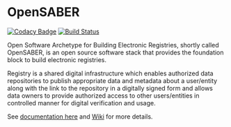  # OpenSABER

[![Codacy Badge](https://api.codacy.com/project/badge/Grade/7f8c1785b178411ab28490fb561dfb98)](https://www.codacy.com/app/steotia/open-saber?utm_source=github.com&utm_medium=referral&utm_content=project-sunbird/open-saber&utm_campaign=badger)
[![Build Status](https://travis-ci.org/project-sunbird/open-saber.svg?branch=master)](https://travis-ci.org/project-sunbird/open-saber)

Open Software Archetype for Building Electronic Registries, shortly called OpenSABER, is an open source software stack that provides the foundation block to build electronic registries. 

Registry is a shared digital infrastructure which enables authorized data repositories to publish appropriate data and metadata about a user/entity along with the link to the repository in a digitally signed form and allows data owners to provide authorized access to other users/entities in controlled manner for digital verification and usage.

See [documentation here](https://docs.sunbirdrc.dev/) and [Wiki](https://github.com/project-sunbird/open-saber/wiki) for more details.
